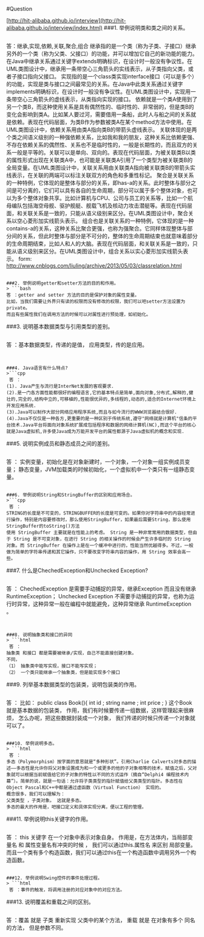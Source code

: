 #Question

[http://hit-alibaba.github.io/interview](http://hit-alibaba.github.io/interview/index.html)
###1. 举例说明类和类之间的关系。
> ```html
答：继承,实现,依赖,关联,聚合,组合
   继承指的是一个类（称为子类、子接口）继承另外的一个类（称为父类、父接口）的功能，并可以增加它自己的新功能的能力。在Java中继承关系通过关键字extends明确标识，在设计时一般没有争议性。在UML类图设计中，继承用一条带空心三角箭头的实线表示，从子类指向父类，或者子接口指向父接口。 
   实现指的是一个class类实现interface接口（可以是多个）的功能，实现是类与接口之间最常见的关系。在Java中此类关系通过关键字implements明确标识，在设计时一般没有争议性。在UML类图设计中，实现用一条带空心三角箭头的虚线表示，从类指向实现的接口。
   依赖就是一个类A使用到了另一个类B，而这种使用关系是具有偶然性的、临时性的、非常弱的，但是类B的变化会影响到类A。比如某人要过河，需要借用一条船，此时人与船之间的关系就是依赖。表现在代码层面，为类B作为参数被类A在某个method方法中使用。在UML类图设计中，依赖关系用由类A指向类B的带箭头虚线表示。 
   关联体现的是两个类之间语义级别的一种强依赖关系，比如我和我的朋友，这种关系比依赖更强、不存在依赖关系的偶然性、关系也不是临时性的，一般是长期性的，而且双方的关系一般是平等的。关联可以是单向、双向的。表现在代码层面，为被关联类B以类的属性形式出现在关联类A中，也可能是关联类A引用了一个类型为被关联类B的全局变量。在UML类图设计中，关联关系用由关联类A指向被关联类B的带箭头实线表示，在关联的两端可以标注关联双方的角色和多重性标记。
   聚合是关联关系的一种特例，它体现的是整体与部分的关系，即has-a的关系。此时整体与部分之间是可分离的，它们可以具有各自的生命周期，部分可以属于多个整体对象，也可以为多个整体对象共享。比如计算机与CPU、公司与员工的关系等，比如一个航母编队包括海空母舰、驱护舰艇、舰载飞机及核动力攻击潜艇等。表现在代码层面，和关联关系是一致的，只能从语义级别来区分。在UML类图设计中，聚合关系以空心菱形加实线箭头表示。
   组合也是关联关系的一种特例，它体现的是一种contains-a的关系，这种关系比聚合更强，也称为强聚合。它同样体现整体与部分间的关系，但此时整体与部分是不可分的，整体的生命周期结束也就意味着部分的生命周期结束，比如人和人的大脑。表现在代码层面，和关联关系是一致的，只能从语义级别来区分。在UML类图设计中，组合关系以实心菱形加实线箭头表示。
   form: http://www.cnblogs.com/liuling/archive/2013/05/03/classrelation.html
```

###2. 举例说明getter和setter方法的目的和作用。
> ```bash
答 ：getter and setter 方法的目的是保护对象的属性变量。
比如，当我们需要让外界只有读的权限而没有修改的权限，我们可以吧setter方法设置为private。
而且有些属性我们在调用方法的时候可以对属性进行预处理，如初始化。
```

###3. 说明基本数据类型与引用类型的差别。

> ```cpp
答 ：基本数据类型，传递的是值，
应用类型，传的是应用。
```


###4. Java语言有什么特点?
>```cpp
 答 ：
(1). Java产生与流行是InterNet发展的客观要求.
(2).是一门各方面性能都很好的编程语言,它的基本特点是简单,面向对象,分布式,解释的,健壮的,完全的,结构中立的,可移植的,性能很优异的,多线程的,动态的,适合的Internet环境上开发应用系统.
(3).Java可以制作大部分网络应用程序系统,而且与如今流行的WWW浏览器结合很好.
(4).Java不仅仅是一种各方,更重要的是一种区别于传统系统,遵守"网络就是计算机"信条的平台技术.Java平台将面向对象系统扩展成包括程序和数据的网络计算机(NC),而这个平台的核心就是Java虚拟机,许多使Java成为万能开发平台的属性都源于Java虚拟机的概念和实现.
```

###5. 说明实例成员和静态成员之间的差别。
>```cpp
 答 ：
实例变量，初始化是在对象新建时，一个对象，一个对象一组实例成员变量；
静态变量，JVM加载类的时候初始化，一个虚拟机中一个类只有一组静态变量。
```

###6. 举例说明String和StringBuffer的区别和应用场合。
>```cpp
 答 ：
STRING的长度是不可变的，STRINGBUFFER的长度是可变的。如果你对字符串中的内容经常进行操作，特别是内容要修改时，那么使用StringBuffer，如果最后需要String，那么使用StringBuffer的toString()方法
使用 StringBuffer 主要就是在性能上的考虑。 String 是一种非常常用的数据类型，但由于 String 是不可变对象，在进行 String 的相关操作的时候会产生许多临时的 String 对象。而 StringBuffer 在操作上是在一个缓冲中进行的，性能当然优越得多。不过，一般做为简单的字符串传递和其它操作，只不要改变字符串内容的操作，用 String 效率会高一些。 
```

###7. 什么是ChechedException和Unchecked Exception?
> ```html
 答 ：
ChechedException 是需要手动捕捉的异常，继承Exception 而且没有继承RuntimeException；
Unchecked Exception 不需要手动捕捉的异常，也称为运行时异常，这种异常一般在编程中就能避免，这种异常继承 RuntimeException 。
```


###8. 说明抽象类和接口的异同 
> ```html
 答 ：
抽象类 和接口 都是需要被继承/实现，自己不能直接创建对象。
不同，
（1） 抽象类中能写实现，接口不能写实现；
（2） 一个类只能继承一个抽象类，但是能实现多个接口 
```

###9. 列举基本数据类型的包装类，说明包装类的作用。
> ```html
 答 ：
 比如：
public class Book(){
  int id ;
  string name ;
  int price ;
}
这个Book 就是基本数据的包装类，
作用，我们有时候要传递一组数据，这样管理起来很麻烦，
怎么办呢，把这些数据封装成一个对象，
我们传递的时候只传递一个对象就可以了。
```

###10. 举例说明多态。
> ```html
 答 ：
多态（Polymorphism）按字面的意思就是“多种形状”。引用Charlie Calverts对多态的描述——多态性是允许你将父对象设置成为和一个或更多的他的子对象相等的技术，赋值之后，父对象就可以根据当前赋值给它的子对象的特性以不同的方式运作（摘自“Delphi4 编程技术内幕”）。简单的说，就是一句话：允许将子类类型的指针赋值给父类类型的指针。多态性在Object Pascal和C++中都是通过虚函数（Virtual Function） 实现的。
概念很多，我们可以理解为：
父类类型 ，子类对象。 这就是多态。
多态的最大的作用是，吧接口定义和具体实现分离，便以工程的管理。
```


###11. 举例说明this关键字的作用。
> ```html
 答 ：
this 关键字 在一个对象中表示对象自身。
作用是，在方法体内，当局部变量名 和 属性变量名有冲突的时候 ，
我们可以通过this.属性名 来区别 局部变量。
而且一个类有多个构造函数，我们可以通过this在一个构造函数中调用另外一个构造函数。
```

###12. 举例说明Swing控件的事件处理过程。
> ```html
 答 ：事件的触发，将调用注册的对应对象中的对应方法。
```

###13. 说明覆盖和重载之间的区别。 
> ```html
 答 ：覆盖 就是 子类 重新实现 父类中的某个方法，
重载 就是 在对象有多个 同名的方法， 但是参数不同。
```
